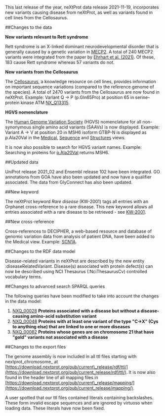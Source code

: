 This last release of the year, neXtProt data release 2021-11-19, incorporates new variants causing disease from neXtProt, as well as variants found in cell lines from the Cellosaurus.

##Changes to the data

**New variants relevant to Rett syndrome**

Rett syndrome is an X-linked dominant neurodevelopmental disorder that is generally caused by a genetic variation in [MECP2](../entry/NX_P51608/medical). A total of 240 MECP2 variants were integrated from the paper by [Ehrhart et al. (2021)](https://doi.org/10.1038/s41597-020-00794-7). Of these, 183 cause Rett syndrome whereas 57 variants do not.

**New variants from the Cellosaurus**

The [Cellosaurus](https://web.expasy.org/cellosaurus/), a knowledge resource on cell lines, provides information on important sequence variations (compared to the reference genome of the species). A total of 2470 variants from the Cellosaurus are now found in neXtProt. Example: Variant Q -> P (p.Gln65Pro) at position 65 in serine-protein kinase ATM [NX\_Q13315](../entry/NX_Q13315/sequence).

**HGVS nomenclature**

The [Human Genome Variation Society](https://varnomen.hgvs.org/) (HGVS) nomenclature for all non-synonymous single amino acid variants (SAAVs) is now displayed. Example: Variant A -> V at position 20 in MSH6 isoform GTBP-N is displayed as p.Ala20Val in the [Medical](../entry/NX_P52701/medical), [Sequence](../entry/NX_P52701/sequence) and [Structures](../entry/NX_P52701/structures) views.

It is now also possible to search for HGVS variant names. Example: Searching in proteins for [p.Ala20Val](../proteins/search?query=p.Ala20Val) returns MSH6.

##Updated data

UniProt release 2021_02 and Ensembl release 102 have been integrated. GO annotations from GOA have also been updated and now have a qualifier associated. The data from GlyConnect has also been updated.

##New keyword

The neXtProt keyword _Rare disease_ (KW-2001) tags all entries with an Orphanet cross-reference to a rare disease. This new keyword allows all entries associated with a rare disease to be retrieved - see [KW-2001](../term/KW-2001).

##New cross-reference

Cross-references to DECIPHER, a web-based resource and database of genomic variation data from analysis of patient DNA, have been added to the Medical view. Example: [SCN1A](../entry/NX_P35498/medical).

##Changes to the RDF data model

Disease-related variants in neXtProt are described by the new entity :diseaseRelatedVariant. Disease(s) associated with protein defect(s) can now be described using NCI Thesaurus (:NciThesaurusCv) controlled vocabulary terms.

##Changes to advanced search SPARQL queries

The following queries have been modified to take into account the changes in the data model:
1. [NXQ\_00028](../proteins/search?mode=advanced&queryId=NXQ_00028) **Proteins associated with a disease but without a disease-causing amino-acid substitution variant**
2. [NXQ\_00048](../proteins/search?mode=advanced&queryId=NXQ_00048) **Proteins with at least one variant of the type "C->X" (Cys to anything else) that are linked to one or more diseases**
3. [NXQ\_00082](../proteins/search?mode=advanced&queryId=NXQ_00082) **Proteins whose genes are on chromosome 21 that have "gold" variants not associated with a disease**

##Changes to the export files

The genome assembly is now included in all ttl files starting with nextprot\_chromosome\_ at [https://download.nextprot.org/pub/current\_release/rdf/ttl/](https://download.nextprot.org/pub/current_release/rdf/ttl/). It is now also found in the header line of all mapping files in [https://download.nextprot.org/pub/current\_release/mapping/](https://download.nextprot.org/pub/current_release/mapping/).

A user spotted that our ttl files contained literals containing backslashes. These form invalid escape sequences and are ignored by virtuoso when loading data. These literals have now been fixed.
